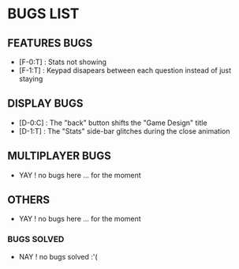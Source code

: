 # BUGS LIST

## FEATURES BUGS
* [F-0:T] : Stats not showing
* [F-1:T] : Keypad disapears between each question instead of just staying


## DISPLAY BUGS
* [D-0:C] : The "back" button shifts the "Game Design" title
* [D-1:T] : The "Stats" side-bar glitches during the close animation


## MULTIPLAYER BUGS
* YAY ! no bugs here ... for the moment

## OTHERS
* YAY ! no bugs here ... for the moment

### BUGS SOLVED
* NAY ! no bugs solved :'(
